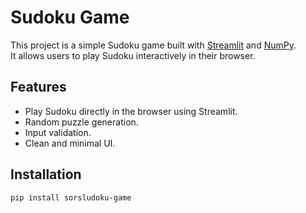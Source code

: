 # Sudoku Game

This project is a simple Sudoku game built with [Streamlit](https://streamlit.io) and [NumPy](https://numpy.org).  
It allows users to play Sudoku interactively in their browser.

## Features
- Play Sudoku directly in the browser using Streamlit.
- Random puzzle generation.
- Input validation.
- Clean and minimal UI.

## Installation
```bash
pip install sorsludoku-game